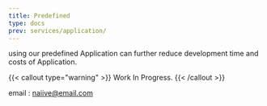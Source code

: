 ```yaml
---
title: Predefined
type: docs
prev: services/application/
---
```


using our predefined Application can further reduce development time and costs of Application.

{{< callout type="warning" >}}
  Work In Progress.
{{< /callout >}}

email : <naiive@email.com>
